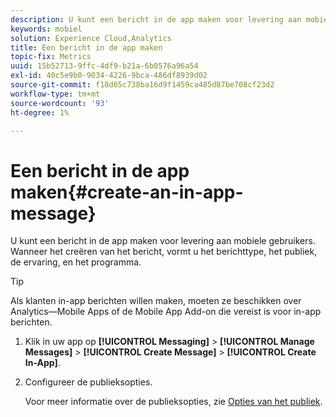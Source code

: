```yaml
---
description: U kunt een bericht in de app maken voor levering aan mobiele gebruikers. Wanneer het creëren van het bericht, vormt u het berichttype, het publiek, de ervaring, en het programma.
keywords: mobiel
solution: Experience Cloud,Analytics
title: Een bericht in de app maken
topic-fix: Metrics
uuid: 15b52713-9ffc-4df9-b21a-6b0576a96a54
exl-id: 40c5e9b0-9034-4226-9bca-486df8939d02
source-git-commit: f18d65c738ba16d9f1459ca485d87be708cf23d2
workflow-type: tm+mt
source-wordcount: '93'
ht-degree: 1%

---
```


# Een bericht in de app maken{#create-an-in-app-message}

U kunt een bericht in de app maken voor levering aan mobiele gebruikers. Wanneer het creëren van het bericht, vormt u het berichttype, het publiek, de ervaring, en het programma.

>[!TIP]
>
>Als klanten in-app berichten willen maken, moeten ze beschikken over Analytics—Mobile Apps of de Mobile App Add-on die vereist is voor in-app berichten.

1. Klik in uw app op **[!UICONTROL Messaging]** > **[!UICONTROL Manage Messages]** > **[!UICONTROL Create Message]** > **[!UICONTROL Create In-App]**.
1. Configureer de publieksopties.

   Voor meer informatie over de publieksopties, zie [Opties van het publiek](/help/using/in-app-messaging/t-in-app-message/c-audience-in-app-message.md).
